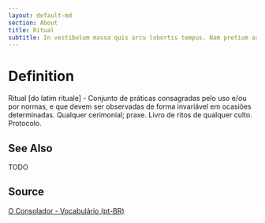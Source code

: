 ```yaml
---
layout: default-md
section: About
title: Ritual
subtitle: In vestibulum massa quis arcu lobortis tempus. Nam pretium arcu in odio vulputate luctus.
---
```


# Definition
Ritual [do latim rituale] - Conjunto de práticas consagradas pelo uso e/ou por normas, e que devem ser observadas de forma invariável em ocasiões determinadas. Qualquer cerimonial; praxe. Livro de ritos de qualquer culto. Protocolo.


## See Also
TODO

## Source
[O Consolador - Vocabulário (pt-BR)](http://www.oconsolador.com.br/linkfixo/vocabulario/principal.html)
